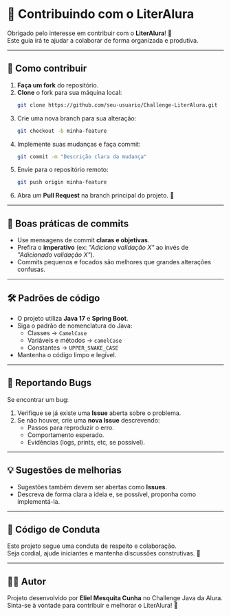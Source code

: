 # 🤝 Contribuindo com o LiterAlura

Obrigado pelo interesse em contribuir com o **LiterAlura**! 🎉  
Este guia irá te ajudar a colaborar de forma organizada e produtiva.

---

## 🚀 Como contribuir

1. **Faça um fork** do repositório.
2. **Clone** o fork para sua máquina local:
   ```bash
   git clone https://github.com/seu-usuario/Challenge-LiterAlura.git
   ```
3. Crie uma nova branch para sua alteração:
   ```bash
   git checkout -b minha-feature
   ```
4. Implemente suas mudanças e faça commit:
   ```bash
   git commit -m "Descrição clara da mudança"
   ```
5. Envie para o repositório remoto:
   ```bash
   git push origin minha-feature
   ```
6. Abra um **Pull Request** na branch principal do projeto. 🚀

---

## 📝 Boas práticas de commits
- Use mensagens de commit **claras e objetivas**.  
- Prefira o **imperativo** (ex: *"Adiciona validação X"* ao invés de *"Adicionado validação X"*).  
- Commits pequenos e focados são melhores que grandes alterações confusas.  

---

## 🛠️ Padrões de código
- O projeto utiliza **Java 17** e **Spring Boot**.  
- Siga o padrão de nomenclatura do Java:  
  - Classes → `CamelCase`  
  - Variáveis e métodos → `camelCase`  
  - Constantes → `UPPER_SNAKE_CASE`  
- Mantenha o código limpo e legível.  

---

## 🐞 Reportando Bugs
Se encontrar um bug:
1. Verifique se já existe uma **Issue** aberta sobre o problema.  
2. Se não houver, crie uma **nova Issue** descrevendo:  
   - Passos para reproduzir o erro.  
   - Comportamento esperado.  
   - Evidências (logs, prints, etc, se possível).  

---

## 💡 Sugestões de melhorias
- Sugestões também devem ser abertas como **Issues**.  
- Descreva de forma clara a ideia e, se possível, proponha como implementá-la.  

---

## 📜 Código de Conduta
Este projeto segue uma conduta de respeito e colaboração.  
Seja cordial, ajude iniciantes e mantenha discussões construtivas. 💙

---

## 👨‍💻 Autor
Projeto desenvolvido por **Eliel Mesquita Cunha** no Challenge Java da Alura.  
Sinta-se à vontade para contribuir e melhorar o LiterAlura! 🚀
